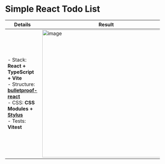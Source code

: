 # Simple React Todo List

| Details | Result |
|---------|------|
| - Stack: **React + TypeScript + Vite**<br>- Structure: **[bulletproof-react](https://github.com/alan2207/bulletproof-react)**<br>- CSS: **CSS Modules + [Stylus](https://stylus-lang.com/)**<br>- Tests: **Vitest** | <img width="417" alt="image" src="https://github.com/degouville/react-todo-v/assets/6653988/b7c825cb-642b-41bb-bcb7-dcf5798d27d3"> |

